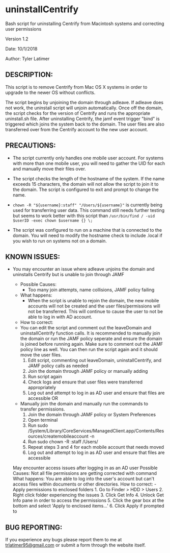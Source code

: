 # uninstallCentrify
Bash script for uninstalling Centrify from Macintosh systems and correcting user permissions

Version 1.2

Date: 10/1/2018

Author: Tyler Latimer

## DESCRIPTION:
This script is to remove Centrify from Mac OS X systems in order to upgrade to the newer OS without conflicts.
   
The script begins by unjoining the domain through adleave. If adleave does not work, the uninstall script will unjoin automatically. Once off the domain, the script checks for the version of Centrify and runs the appropriate uninstall.sh file. After uninstalling Centrify, the jamf event trigger "bind" is triggered which joins the system back to the domain. The user files are also transferred over from the Centrify account to the new user account.

## PRECAUTIONS:
 - The script currently only handles one mobile user account. For systems with more than one mobile user, you will need to gather the UID for each and manually move their files over.

 - The script checks the length of the hostname of the system. If the name exceeds 15 characters, the domain will not allow the script to join it to the domain. The script is configured to exit and prompt to change the name.

 - `chown -R "${username}:staff" "/Users/${username}"` is currently being used for transferring user data. This command still needs further testing but seems to work better with this script than `/usr/bin/find / -uid $userID -exec chown $username {} \;`

 - The script was configured to run on a machine that is connected to the domain. You will need to modify the hostname check to include .local if you wish to run on systems not on a domain.

## KNOWN ISSUES:
 - You may encounter an issue where adleave unjoins the domain and uninstalls Centrify but is unable to join through JAMF
   - Possible Causes:
     - Too many join attempts, name collisions, JAMF policy failing
   - What happens:
     - When the script is unable to rejoin the domain, the new mobile accounts will not be created and the user files/permissions will not be transferred. This will continue to cause the user to not be able to log in with AD account.
   - How to correct:
    - You can edit the script and comment out the leaveDomain and uninstallCentrify function calls. It is recommended to manually join the domain or run the JAMF policy seperate and ensure the domain is joined before running again. Make sure to comment out the JAMF policy line as well. You can then run the script again and it should move the user files.
       1. Edit script, commenting out leaveDomain, uninstallCentrify, and JAMF policy calls as needed
       2. Join the domain through JAMF policy or manually adding
       3. Run script again
       4. Check logs and ensure that user files were transferred appropriately
       5. Log out and attempt to log in as AD user and ensure that files are accessible
      OR
    - Manually join the domain and manually run the commands to transfer permissions.
      1. Join the domain through JAMF policy or System Preferences
      2. Open terminal
      3. Run sudo /System/Library/CoreServices/ManagedClient.app/Contents/Resources/createmobileaccount -n <username>
      4. Run sudo chown -R <username>:staff /Users/<username>
      5. Repeat steps 3 and 4 for each mobile account that needs moved
      6. Log out and attempt to log in as AD user and ensure that files are accessible

   May encounter access issues after logging in as an AD user
      Possible Causes:
         Not all file permissions are getting corrected with command
      What happens:
         You are able to log into the user's account but can't access files within documents or other directories.
      How to correct:
       - Apply permissions to enclosed folders
         1. Go to Finder > HDD > Users
               2. Right click folder experiencing the issues
               3. Click Get Info
               4. Unlock Get Info pane in order to access the permissions
               5. Click the gear box at the bottom and select 'Apply to enclosed items...'
               6. Click Apply if prompted to

## BUG REPORTING:
If you experience any bugs please report them to me at trlatimer95@gmail.com or submit a form through the website itself.
